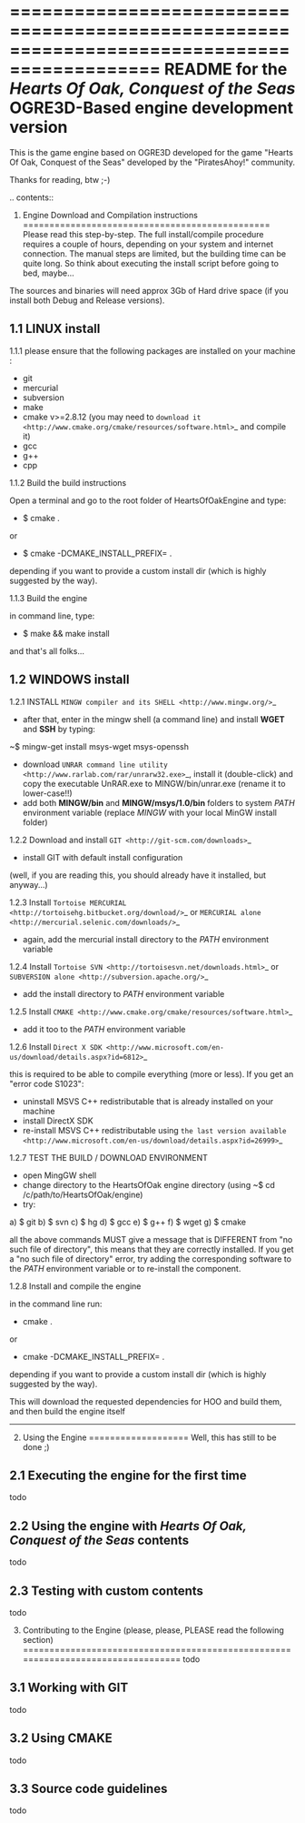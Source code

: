 
============================================================================================
README for the *Hearts Of Oak, Conquest of the Seas* OGRE3D-Based engine development version
============================================================================================
This is the game engine based on OGRE3D developed for the game "Hearts Of Oak, 
Conquest of the Seas" developed by the "PiratesAhoy!" community.

Thanks for reading, btw ;-)

.. contents::

1. Engine Download and Compilation instructions
===============================================
Please read this step-by-step. The full install/compile procedure requires a couple of hours, depending on your system and internet connection.
The manual steps are limited, but the building time can be quite long. So think about executing the install script before going to bed, maybe...

The sources and binaries will need approx 3Gb of Hard drive space (if you install both Debug and Release versions).

1.1 LINUX install
-----------------

1.1.1 please ensure that the following packages are installed on your machine :

 - git
 - mercurial
 - subversion
 - make
 - cmake v>=2.8.12 (you may need to `download it <http://www.cmake.org/cmake/resources/software.html>`_  and compile it)
 - gcc
 - g++
 - cpp

1.1.2 Build the build instructions

Open a terminal and go to the root folder of HeartsOfOakEngine and type:

- $ cmake .

or

- $ cmake -DCMAKE_INSTALL_PREFIX=<your-custom-install-dir> .

depending if you want to provide a custom install dir (which is highly suggested by the way). 


1.1.3 Build the engine

in command line, type:

- $ make && make install

and that's all folks...


1.2 WINDOWS install
-------------------

1.2.1 INSTALL `MINGW compiler and its SHELL <http://www.mingw.org/>`_

- after that, enter in the mingw shell (a command line) and install **WGET** and **SSH** by typing:

~$ mingw-get install msys-wget msys-openssh
- download `UNRAR command line utility <http://www.rarlab.com/rar/unrarw32.exe>`_, install it (double-click) and copy the executable UnRAR.exe to MINGW/bin/unrar.exe (rename it to lower-case!!)
- add both **MINGW/bin** and **MINGW/msys/1.0/bin** folders to system *PATH* environment variable (replace *MINGW* with your local MinGW install folder)

1.2.2 Download and install `GIT <http://git-scm.com/downloads>`_ 

- install GIT with default install configuration

(well, if you are reading this, you should already have it installed, but anyway...)

1.2.3 Install `Tortoise MERCURIAL <http://tortoisehg.bitbucket.org/download/>`_ or `MERCURIAL alone <http://mercurial.selenic.com/downloads/>`_

- again, add the mercurial install directory to the *PATH* environment variable

1.2.4 Install `Tortoise SVN <http://tortoisesvn.net/downloads.html>`_ or `SUBVERSION alone <http://subversion.apache.org/>`_

- add the install directory to *PATH* environment variable

1.2.5 Install `CMAKE <http://www.cmake.org/cmake/resources/software.html>`_

- add it too to the *PATH* environment variable

1.2.6 Install `Direct X SDK <http://www.microsoft.com/en-us/download/details.aspx?id=6812>`_

this is required to be able to compile everything (more or less). If you get an "error code S1023":

- uninstall MSVS C++ redistributable that is already installed on your machine
- install DirectX SDK
- re-install MSVS C++ redistributable using `the last version available <http://www.microsoft.com/en-us/download/details.aspx?id=26999>`_

1.2.7 TEST THE BUILD / DOWNLOAD ENVIRONMENT

- open MingGW shell 
- change directory to the HeartsOfOak engine directory (using ~$ cd /c/path/to/HeartsOfOak/engine)
- try: 

a) $ git 
b) $ svn
c) $ hg
d) $ gcc
e) $ g++
f) $ wget
g) $ cmake

all the above commands MUST give a message that is DIFFERENT from "no such file of directory", 
this means that they are correctly installed. If you get a "no such file of directory" error, 
try adding the corresponding software to the *PATH* environment variable or to re-install the component.

1.2.8 Install and compile the engine

in the command line run:

-  cmake .

or

-  cmake -DCMAKE_INSTALL_PREFIX=<your-custom-install-dir> .

depending if you want to provide a custom install dir (which is highly suggested by the way).

This will download the requested dependencies for HOO and build them, and then build the engine itself

________________________________________________________________________________________________________


2. Using the Engine
===================
Well, this has still to be done ;)

2.1 Executing the engine for the first time
-------------------------------------------
todo


2.2 Using the engine with *Hearts Of Oak, Conquest of the Seas* contents
------------------------------------------------------------------------
todo

2.3 Testing with custom contents
--------------------------------
todo

3. Contributing to the Engine (please, please, PLEASE read the following section)
=================================================================================
todo

3.1 Working with GIT 
--------------------
todo

3.2 Using CMAKE
---------------
todo

3.3 Source code guidelines 
---------------------------------------------------------------
todo
